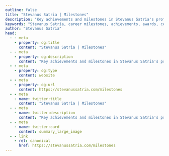 ```yaml
---
outline: false
title: "Stevanus Satria | Milestones"
description: "Key achievements and milestones in Stevanus Satria's professional journey, from academic excellence to career advancement and community contributions."
keywords: "Stevanus Satria, career milestones, achievements, awards, certifications, professional journey"
author: "Stevanus Satria"
head:
  - - meta
    - property: og:title
      content: "Stevanus Satria | Milestones"
  - - meta
    - property: og:description
      content: "Key achievements and milestones in Stevanus Satria's professional journey, from academic excellence to career advancement and community contributions."
  - - meta
    - property: og:type
      content: website
  - - meta
    - property: og:url
      content: https://stevanussatria.com/milestones
  - - meta
    - name: twitter:title
      content: "Stevanus Satria | Milestones"
  - - meta
    - name: twitter:description
      content: "Key achievements and milestones in Stevanus Satria's professional journey, from academic excellence to career advancement and community contributions."
  - - meta
    - name: twitter:card
      content: summary_large_image
  - - link
    - rel: canonical
      href: https://stevanussatria.com/milestones
---
```


<script setup lang="ts">
import { defineAsyncComponent } from 'vue'
import Timeline from './components/Timeline.vue'

const MiniChat = defineAsyncComponent(() => 
  import('./components/MiniChat.vue')
)

// Optimized milestone data with compressed structure and type safety
interface MilestoneRecord {
  time: string;
  title: string;
  description: string;
  path?: string | null;
  cta?: string | null;
  anchor?: string | null;
}

// Helper function to create milestone record from array
const createMilestone = ([time, title, description, path = null, cta = null, anchor = null]: readonly [string, string, string, string?, string?, string?]): MilestoneRecord => ({
  time,
  title,
  description,
  path: path || null,
  cta: cta || null,
  anchor: anchor || null
});

// All milestone data using consistent array approach
const milestoneData: MilestoneRecord[] = [
  // 2025 milestones
  ["Mar 2025", "Promoted to Senior Product Manager", "Finally made my first career big splash.", null, null, "2025"],
  ["Mar 2025", "Got married", "Mrs said yes to a lifetime together. Strictly no take backsies!"],

  // 2024 milestones
  ["May 2024", "Completed executive education in Product Strategy", "Obtained from Northwestern Kellogg School of Management.", "https://execedcertificate.kellogg.northwestern.edu/e767d718-50bc-4034-bcca-7be97a9b53ba", "Verify", "2024"],

  // 2022 milestones
  ["Sep 2022", "Second ADPList Super Mentor award", "I guess people find my thoughts and opinion rather insightful.", null, null, "2022"],
  ["Jun 2022", "Completed Workato's Automation Pro III", "Became an expert in my own product, as it should be.", "https://verify.skilljar.com/c/aedm5bnsixju", "Verify"],
  ["Mar 2022", "First ADPList Super Mentor award", "Gained recognition for spending a lot of time talking."],

  // 2021 milestones
  ["Dec 2021", "Joined ADPList as a mentor", "Helped aspiring product managers/techies get their first gig in the biz.", null, null, "2021"],
  ["Mar 2021", "Became a Certified Usability Analyst", "HFI taught me the basics of good human-computer interaction.", "https://www.credly.com/badges/b924a4ba-3f7a-42d6-92e0-ac2c87f55a5e/", "Verify"],
  ["Jan 2021", "Became an Advanced Certified Scrum Product Owner", "Basically, I got Scrum ingrained in my brain even more.", "https://bcert.me/sxeivdiqf", "Verify"],

  // 2020 milestones
  ["Apr 2020", "Published 4 Figma Plugins", "One of which runs a basic Snake game in Figma.", null, null, "2020"],

  // 2017 milestones
  ["Jul 2017", "Presented at IEEE AIM Conference", "Flew to Germany to speak about impulse shaper and drink weißbier.", "https://ieeexplore.ieee.org/document/8014259/", "View publication", "2017"],
  ["Jun 2017", "Conducted a robot design workshop", "Got people to assemble my pseudo-Lego kit at the Art Science Museum."],

  // 2016 milestones
  ["Sep 2016", "Received the IES Gold Medal award", "Somehow graduated top of my batch again, this time in university.", null, null, "2016"],
  ["Mar 2016", "Became a Certified SOLIDWORKS Professional", "Passed the more rigorous exam measuring my CAD proficiency.", "https://cv.virtualtester.com/qr/?b=SLDWRKS&i=C-REF3DRFNDN", "Verify"],

  // 2015 milestones
  ["Oct 2015", "Exhibited at Maker Faire European Edition 2015", "Flew to Italy to showcase our amphibious rolling robot.", null, null, "2015"],

  // 2014 milestones
  ["Jun 2014", "Received the Di Yerbury International Scholar award", "Plus pocket money to spend during my exchange at MIT.", null, null, "2014"],

  // 2013 milestones
  ["Jul 2013", "Received the Tay Chen Hui Memorial award", "Somehow graduated as top science student from my high school.", null, null, "2013"],
  ["May 2013", "Received the ASEAN Undergraduate Scholarship", "Secured free tertiary education."],

  // 2008 milestones
  ["Nov 2008", "Received the MOE School-Based Scholarship", "And migrated to Singapore in search of a better future.", null, null, "2008"],
].map(createMilestone);
</script>

<MiniChat />

<Timeline :items="milestoneData" />
